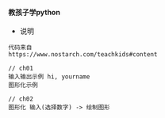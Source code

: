#### 教孩子学python

* 说明

```
代码来自
https://www.nostarch.com/teachkids#content

// ch01
输入输出示例 hi, yourname
图形化示例

// ch02
图形化 输入(选择数字) -> 绘制图形


```
